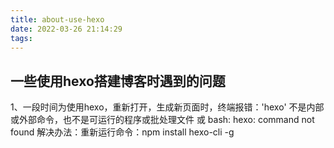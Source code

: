 ```yaml
---
title: about-use-hexo
date: 2022-03-26 21:14:29
tags:
---
```


## 一些使用hexo搭建博客时遇到的问题

1、一段时间为使用hexo，重新打开，生成新页面时，终端报错：'hexo' 不是内部或外部命令，也不是可运行的程序或批处理文件  或 bash: hexo: command not found
解决办法：重新运行命令：npm install hexo-cli -g
